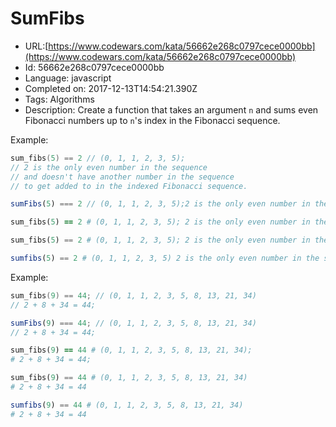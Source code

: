 # SumFibs

 - URL:[https://www.codewars.com/kata/56662e268c0797cece0000bb](https://www.codewars.com/kata/56662e268c0797cece0000bb)
 - Id: 56662e268c0797cece0000bb
 - Language: javascript
 - Completed on: 2017-12-13T14:54:21.390Z
 - Tags: Algorithms
 - Description:
Create a function that takes an argument `n` and sums even Fibonacci numbers up to `n`'s index in the Fibonacci sequence.


Example: 
```c
sum_fibs(5) == 2 // (0, 1, 1, 2, 3, 5);
// 2 is the only even number in the sequence
// and doesn't have another number in the sequence
// to get added to in the indexed Fibonacci sequence.
```
```javascript
sumFibs(5) === 2 // (0, 1, 1, 2, 3, 5);2 is the only even number in the sequence and doesn't have another number in the sequence to get added to in the indexed Fibonacci sequence.
```
```ruby
sum_fibs(5) == 2 # (0, 1, 1, 2, 3, 5); 2 is the only even number in the sequence and doesn't have another number in the sequence to get added to in the indexed Fibonacci sequence.
```
```python
sum_fibs(5) == 2 # (0, 1, 1, 2, 3, 5); 2 is the only even number in the sequence and doesn't have another number in the sequence to get added to in the indexed Fibonacci sequence.
```
```julia
sumfibs(5) == 2 # (0, 1, 1, 2, 3, 5) 2 is the only even number in the sequence and doesn't have another number in the sequence to get added to in the indexed Fibonacci sequence.
```

Example: 
```c
sum_fibs(9) == 44; // (0, 1, 1, 2, 3, 5, 8, 13, 21, 34)
// 2 + 8 + 34 = 44;
```
```javascript
sumFibs(9) === 44; // (0, 1, 1, 2, 3, 5, 8, 13, 21, 34)
// 2 + 8 + 34 = 44;
```
```ruby
sum_fibs(9) == 44 # (0, 1, 1, 2, 3, 5, 8, 13, 21, 34); 
# 2 + 8 + 34 = 44;
```
```python
sum_fibs(9) == 44 # (0, 1, 1, 2, 3, 5, 8, 13, 21, 34)
# 2 + 8 + 34 = 44
```
```julia
sumfibs(9) == 44 # (0, 1, 1, 2, 3, 5, 8, 13, 21, 34)
# 2 + 8 + 34 = 44
```

